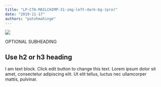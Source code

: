 ```yaml
---
title: "LP-CTA-MAILCHIMP-31-img-left-dark-bg-(pro)"
date: "2019-11-17"
authors: "patohmahinge"
---
```


![](images/placeholder-500x600.jpg)

OPTIONAL SUBHEADING

## Use h2 or h3 heading

I am text block. Click edit button to change this text. Lorem ipsum dolor sit amet, consectetur adipiscing elit. Ut elit tellus, luctus nec ullamcorper mattis, pulvinar.

